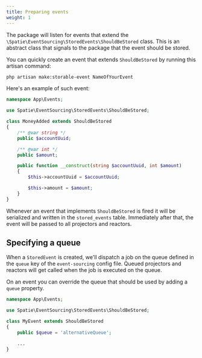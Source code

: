 ```yaml
---
title: Preparing events
weight: 1
---
```


The package will listen for events that extend the `\Spatie\EventSourcing\StoredEvents\ShouldBeStored` class. This is an abstract class that signals to the package that the event should be stored.

You can quickly create an event that extends `ShouldBeStored` by running this artisan command:

```bash
php artisan make:storable-event NameOfYourEvent
```

Here's an example of such event:

```php
namespace App\Events;

use Spatie\EventSourcing\StoredEvents\ShouldBeStored;

class MoneyAdded extends ShouldBeStored
{
    /** @var string */
    public $accountUuid;

    /** @var int */
    public $amount;

    public function __construct(string $accountUuid, int $amount)
    {
        $this->accountUuid = $accountUuid;

        $this->amount = $amount;
    }
}
```

Whenever an event that implements `ShouldBeStored` is fired it will be serialized and written in the `stored_events` table. Immediately after that, the event will be passed to all projectors and reactors.

## Specifying a queue

When a `StoredEvent` is created, we'll dispatch a job on the queue defined in the `queue` key of the `event-sourcing` config file. Queued projectors and reactors will get called when the job is executed on the queue.

On an event you can override the queue that should be used by adding a `queue` property.

```php
namespace App\Events;

use Spatie\EventSourcing\StoredEvents\ShouldBeStored;

class MyEvent extends ShouldBeStored
{
    public $queue = 'alternativeQueue';

    ...
}
```
